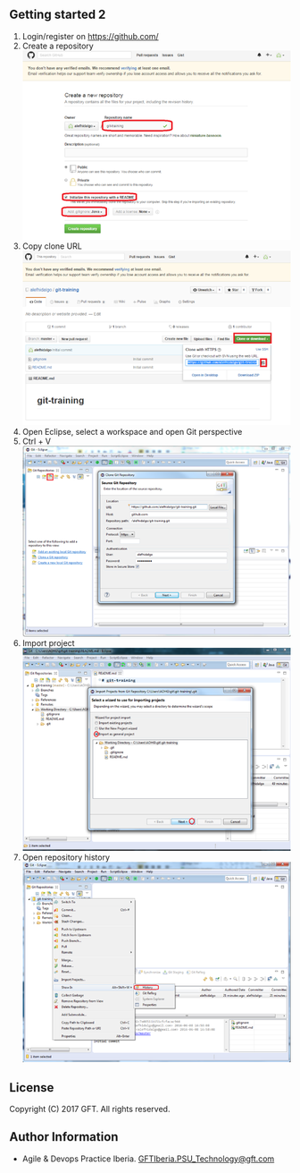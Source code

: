 ## Getting started 2
 1. Login/register on https://github.com/
 2. Create a repository ![alt text](resources/img/00.png)
 3. Copy clone URL ![alt text](resources/img/01.png)
 4. Open Eclipse, select a workspace and open Git perspective
 5. Ctrl + V ![alt text](resources/img/02.png)
 6. Import project ![alt text](resources/img/03.png)
 7. Open repository history ![alt text](resources/img/04.png)

## License
Copyright (C) 2017 GFT. All rights reserved.

## Author Information
* Agile & Devops Practice Iberia. GFTIberia.PSU_Technology@gft.com
